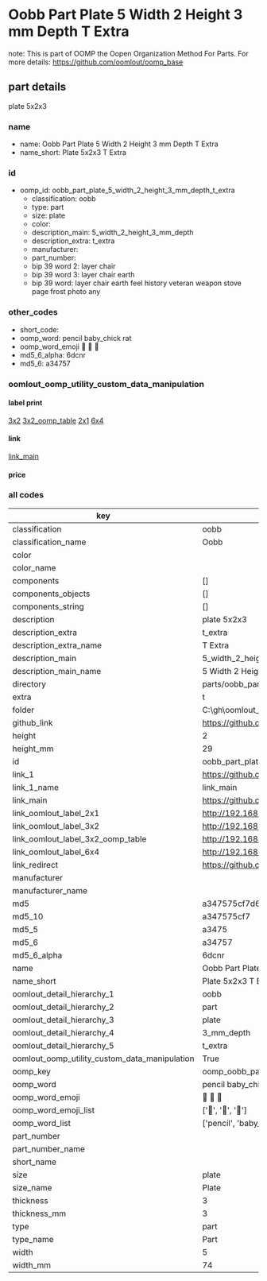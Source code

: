 # Oobb Part Plate 5 Width 2 Height 3 mm Depth T Extra  

note: This is part of OOMP the Oopen Organization Method For Parts. For more details: https://github.com/oomlout/oomp_base

##  part details
  



plate 5x2x3



### name
* name: Oobb Part Plate 5 Width 2 Height 3 mm Depth T Extra
* name_short: Plate 5x2x3 T Extra
### id
* oomp_id: oobb_part_plate_5_width_2_height_3_mm_depth_t_extra
  * classification: oobb
  * type: part
  * size: plate
  * color: 
  * description_main: 5_width_2_height_3_mm_depth
  * description_extra: t_extra
  * manufacturer: 
  * part_number: 
  * bip 39 word 2: layer chair
  * bip 39 word 3: layer chair earth
  * bip 39 word: layer chair earth feel history veteran weapon stove page frost photo any

### other_codes
* short_code: 
* oomp_word: pencil baby_chick rat
* oomp_word_emoji :pencil: :baby_chick: :rat:
* md5_6_alpha: 6dcnr
* md5_6: a34757






### oomlout_oomp_utility_custom_data_manipulation
#### label print
[3x2](http://192.168.1.245:1112/?label=oomp%206dcnr)
[3x2_oomp_table](http://192.168.1.108:1112/?label=oomp%206dcnr)
[2x1](http://192.168.1.242:1112/?label=oomp%206dcnr)
[6x4](http://192.168.1.55:1112/?label=oomp%206dcnr)    

#### link

[link_main](https://github.com/oomlout/oomlout_oobb_version_4_generated_parts/tree/main/navigation_oomp/oobb/part/plate/5_width_2_height_3_mm_depth/t_extra/part)                              

#### price







### all codes 
| key | value |  
| --- | --- |  
| classification | oobb |  
| classification_name | Oobb |  
| color |  |  
| color_name |  |  
| components | [] |  
| components_objects | [] |  
| components_string | [] |  
| description | plate 5x2x3 |  
| description_extra | t_extra |  
| description_extra_name | T Extra |  
| description_main | 5_width_2_height_3_mm_depth |  
| description_main_name | 5 Width 2 Height 3 mm Depth |  
| directory | parts/oobb_part_plate_5_width_2_height_3_mm_depth_t_extra |  
| extra | t |  
| folder | C:\gh\oomlout_oobb_version_4_generated_parts\parts\oobb_part_plate_5_width_2_height_3_mm_depth_t_extra |  
| github_link | https://github.com/oomlout/oomlout_oomp_part_src/tree/main/parts/oobb_part_plate_5_width_2_height_3_mm_depth_t_extra |  
| height | 2 |  
| height_mm | 29 |  
| id | oobb_part_plate_5_width_2_height_3_mm_depth_t_extra |  
| link_1 | https://github.com/oomlout/oomlout_oobb_version_4_generated_parts/tree/main/navigation_oomp/oobb/part/plate/5_width_2_height_3_mm_depth/t_extra/part |  
| link_1_name | link_main |  
| link_main | https://github.com/oomlout/oomlout_oobb_version_4_generated_parts/tree/main/navigation_oomp/oobb/part/plate/5_width_2_height_3_mm_depth/t_extra/part |  
| link_oomlout_label_2x1 | http://192.168.1.242:1112/?label=oomp%206dcnr |  
| link_oomlout_label_3x2 | http://192.168.1.245:1112/?label=oomp%206dcnr |  
| link_oomlout_label_3x2_oomp_table | http://192.168.1.108:1112/?label=oomp%206dcnr |  
| link_oomlout_label_6x4 | http://192.168.1.55:1112/?label=oomp%206dcnr |  
| link_redirect | https://github.com/oomlout/oomlout_oobb_version_4_generated_parts/tree/main/parts/oobb_plate_05_02_03_ex_t |  
| manufacturer |  |  
| manufacturer_name |  |  
| md5 | a347575cf7d6bf0bccb6154c8ac973f2 |  
| md5_10 | a347575cf7 |  
| md5_5 | a3475 |  
| md5_6 | a34757 |  
| md5_6_alpha | 6dcnr |  
| name | Oobb Part Plate 5 Width 2 Height 3 mm Depth T Extra |  
| name_short | Plate 5x2x3 T Extra |  
| oomlout_detail_hierarchy_1 | oobb |  
| oomlout_detail_hierarchy_2 | part |  
| oomlout_detail_hierarchy_3 | plate |  
| oomlout_detail_hierarchy_4 | 3_mm_depth |  
| oomlout_detail_hierarchy_5 | t_extra |  
| oomlout_oomp_utility_custom_data_manipulation | True |  
| oomp_key | oomp_oobb_part_plate_5_width_2_height_3_mm_depth_t_extra |  
| oomp_word | pencil baby_chick rat |  
| oomp_word_emoji | :pencil: :baby_chick: :rat: |  
| oomp_word_emoji_list | [':pencil:', ':baby_chick:', ':rat:'] |  
| oomp_word_list | ['pencil', 'baby_chick', 'rat'] |  
| part_number |  |  
| part_number_name |  |  
| short_name |  |  
| size | plate |  
| size_name | Plate |  
| thickness | 3 |  
| thickness_mm | 3 |  
| type | part |  
| type_name | Part |  
| width | 5 |  
| width_mm | 74 |  
